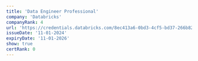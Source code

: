 ```yaml
---
title: 'Data Engineer Professional'
company: 'Databricks'
companyRank: 4
url: 'https://credentials.databricks.com/8ec413a6-0bd3-4cf5-bd37-266b821ee015'
issueDate: '11-01-2024'
expiryDate: '11-01-2026'
show: true
certRank: 0
---
```

